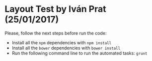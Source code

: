 # Layout Test by Iván Prat (25/01/2017)

Please, follow the next steps before run the code:

- Install all the `npm` dependencies with `npm install`
- Install all the `bower` dependencies with `bower install`
- Run the following command line to run the automated tasks: `grunt`
